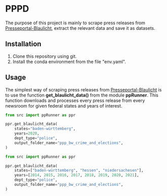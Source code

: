 # PPPD

The purpose of this project is mainly to scrape press releases from [Presseportal-Blaulicht](https://www.presseportal.de/blaulicht/), extract the relevant data and save it as datasets.



## Installation
1. Clone this repository using git.
2. Install the conda environment from the file "env.yaml".

## Usage

The simplest way of scraping press releases from [Presseportal-Blaulicht](https://www.presseportal.de/blaulicht/) is to use the function **get_blaulicht_data()** from the module **ppRunner**. This function downloads and processes every press release from every newsroom for given federal states and years of interest.



```python
from src import ppRunner as ppr

ppr.get_blaulicht_data(
    states="baden-württemberg",                         
    years=2020,                                         
    dept_type="police",
    output_folder_name="ppp_bw_crime_and_elections",
)
```

```python
from src import ppRunner as ppr

ppr.get_blaulicht_data(
    states=["baden-württemberg", "hessen", "niedersachesen"],                         
    years=[2014, 2015, 2016, 2017, 2018, 2019, 2020, 2021],                                         
    dept_type="police",
    output_folder_name="ppp_bw_crime_and_elections",
)
```

